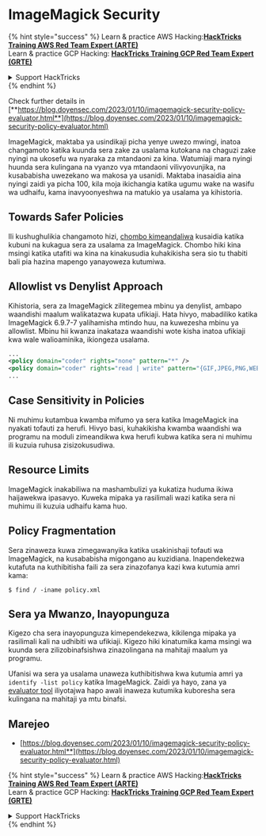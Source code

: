 # ImageMagick Security

{% hint style="success" %}
Learn & practice AWS Hacking:<img src="/.gitbook/assets/arte.png" alt="" data-size="line">[**HackTricks Training AWS Red Team Expert (ARTE)**](https://training.hacktricks.xyz/courses/arte)<img src="/.gitbook/assets/arte.png" alt="" data-size="line">\
Learn & practice GCP Hacking: <img src="/.gitbook/assets/grte.png" alt="" data-size="line">[**HackTricks Training GCP Red Team Expert (GRTE)**<img src="/.gitbook/assets/grte.png" alt="" data-size="line">](https://training.hacktricks.xyz/courses/grte)

<details>

<summary>Support HackTricks</summary>

* Check the [**subscription plans**](https://github.com/sponsors/carlospolop)!
* **Join the** 💬 [**Discord group**](https://discord.gg/hRep4RUj7f) or the [**telegram group**](https://t.me/peass) or **follow** us on **Twitter** 🐦 [**@hacktricks\_live**](https://twitter.com/hacktricks\_live)**.**
* **Share hacking tricks by submitting PRs to the** [**HackTricks**](https://github.com/carlospolop/hacktricks) and [**HackTricks Cloud**](https://github.com/carlospolop/hacktricks-cloud) github repos.

</details>
{% endhint %}

Check further details in [**https://blog.doyensec.com/2023/01/10/imagemagick-security-policy-evaluator.html**](https://blog.doyensec.com/2023/01/10/imagemagick-security-policy-evaluator.html)

ImageMagick, maktaba ya usindikaji picha yenye uwezo mwingi, inatoa changamoto katika kuunda sera zake za usalama kutokana na chaguzi zake nyingi na ukosefu wa nyaraka za mtandaoni za kina. Watumiaji mara nyingi huunda sera kulingana na vyanzo vya mtandaoni vilivyovunjika, na kusababisha uwezekano wa makosa ya usanidi. Maktaba inasaidia aina nyingi zaidi ya picha 100, kila moja ikichangia katika ugumu wake na wasifu wa udhaifu, kama inavyoonyeshwa na matukio ya usalama ya kihistoria.

## Towards Safer Policies
Ili kushughulikia changamoto hizi, [chombo kimeandaliwa](https://imagemagick-secevaluator.doyensec.com/) kusaidia katika kubuni na kukagua sera za usalama za ImageMagick. Chombo hiki kina msingi katika utafiti wa kina na kinakusudia kuhakikisha sera sio tu thabiti bali pia hazina mapengo yanayoweza kutumiwa.

## Allowlist vs Denylist Approach
Kihistoria, sera za ImageMagick zilitegemea mbinu ya denylist, ambapo waandishi maalum walikatazwa kupata ufikiaji. Hata hivyo, mabadiliko katika ImageMagick 6.9.7-7 yalihamisha mtindo huu, na kuwezesha mbinu ya allowlist. Mbinu hii kwanza inakataza waandishi wote kisha inatoa ufikiaji kwa wale walioaminika, ikiongeza usalama.
```xml
...
<policy domain="coder" rights="none" pattern="*" />
<policy domain="coder" rights="read | write" pattern="{GIF,JPEG,PNG,WEBP}" />
...
```
## Case Sensitivity in Policies
Ni muhimu kutambua kwamba mifumo ya sera katika ImageMagick ina nyakati tofauti za herufi. Hivyo basi, kuhakikisha kwamba waandishi wa programu na moduli zimeandikwa kwa herufi kubwa katika sera ni muhimu ili kuzuia ruhusa zisizokusudiwa.

## Resource Limits
ImageMagick inakabiliwa na mashambulizi ya kukatiza huduma ikiwa haijawekwa ipasavyo. Kuweka mipaka ya rasilimali wazi katika sera ni muhimu ili kuzuia udhaifu kama huo.

## Policy Fragmentation
Sera zinaweza kuwa zimegawanyika katika usakinishaji tofauti wa ImageMagick, na kusababisha migongano au kuzidiana. Inapendekezwa kutafuta na kuthibitisha faili za sera zinazofanya kazi kwa kutumia amri kama:
```shell
$ find / -iname policy.xml
```
## Sera ya Mwanzo, Inayopunguza
Kigezo cha sera inayopunguza kimependekezwa, kikilenga mipaka ya rasilimali kali na udhibiti wa ufikiaji. Kigezo hiki kinatumika kama msingi wa kuunda sera zilizobinafsishwa zinazolingana na mahitaji maalum ya programu.

Ufanisi wa sera ya usalama unaweza kuthibitishwa kwa kutumia amri ya `identify -list policy` katika ImageMagick. Zaidi ya hayo, zana ya [evaluator tool](https://imagemagick-secevaluator.doyensec.com/) iliyotajwa hapo awali inaweza kutumika kuboresha sera kulingana na mahitaji ya mtu binafsi.

## Marejeo
* [https://blog.doyensec.com/2023/01/10/imagemagick-security-policy-evaluator.html**](https://blog.doyensec.com/2023/01/10/imagemagick-security-policy-evaluator.html)



{% hint style="success" %}
Learn & practice AWS Hacking:<img src="/.gitbook/assets/arte.png" alt="" data-size="line">[**HackTricks Training AWS Red Team Expert (ARTE)**](https://training.hacktricks.xyz/courses/arte)<img src="/.gitbook/assets/arte.png" alt="" data-size="line">\
Learn & practice GCP Hacking: <img src="/.gitbook/assets/grte.png" alt="" data-size="line">[**HackTricks Training GCP Red Team Expert (GRTE)**<img src="/.gitbook/assets/grte.png" alt="" data-size="line">](https://training.hacktricks.xyz/courses/grte)

<details>

<summary>Support HackTricks</summary>

* Check the [**subscription plans**](https://github.com/sponsors/carlospolop)!
* **Join the** 💬 [**Discord group**](https://discord.gg/hRep4RUj7f) or the [**telegram group**](https://t.me/peass) or **follow** us on **Twitter** 🐦 [**@hacktricks\_live**](https://twitter.com/hacktricks\_live)**.**
* **Share hacking tricks by submitting PRs to the** [**HackTricks**](https://github.com/carlospolop/hacktricks) and [**HackTricks Cloud**](https://github.com/carlospolop/hacktricks-cloud) github repos.

</details>
{% endhint %}
